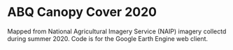 # ABQ Canopy Cover 2020
Mapped from National Agricultural Imagery Service (NAIP) imagery collectd during summer 2020.
Code is for the Google Earth Engine web client.
